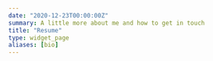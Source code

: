 ```yaml
---
date: "2020-12-23T00:00:00Z"
summary: A little more about me and how to get in touch
title: "Resume"
type: widget_page
aliases: [bio]
---
```


